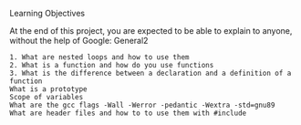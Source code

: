 Learning Objectives

At the end of this project, you are expected to be able to explain to anyone, without the help of Google:
General2

    1. What are nested loops and how to use them
    2. What is a function and how do you use functions
    3. What is the difference between a declaration and a definition of a function
    What is a prototype
    Scope of variables
    What are the gcc flags -Wall -Werror -pedantic -Wextra -std=gnu89
    What are header files and how to to use them with #include

